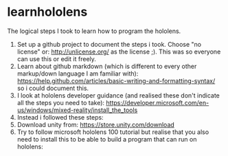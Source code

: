 # learnhololens
The logical steps I took to learn how to program the hololens. 

1. Set up a github project to document the steps i took. Choose "no license" or: http://unlicense.org/ as the license ;). This was so everyone can use this or edit it freely.
42. Learn about github markdown (which is different to every other markup/down language I am familiar with): https://help.github.com/articles/basic-writing-and-formatting-syntax/ so i could document this.
42. I look at hololens developer guidance (and realised these don't indicate all the steps you need to take): https://developer.microsoft.com/en-us/windows/mixed-reality/install_the_tools
42. Instead i followed these steps:
  42. Download unity from: https://store.unity.com/download
  42. Try to follow microsoft hololens 100 tutorial but realise that you also need to install this to be able to build a program that can run on hololens: 
